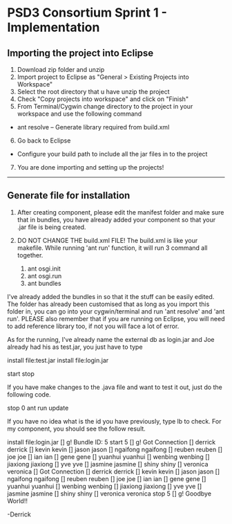PSD3 Consortium Sprint 1 - Implementation
=============
## Importing the project into Eclipse

1. Download zip folder and unzip
2. Import project to Eclipse as "General > Existing Projects into Workspace"
3. Select the root directory that u have unzip the project
4. Check "Copy projects into workspace" and click on "Finish"
5. From Terminal/Cygwin change directory to the project in your workspace and use the following command
  * ant resolve – Generate library required from build.xml
6. Go back to Eclipse
  * Configure your build path to include all the jar files in to the project
7. You are done importing and setting up the projects!

---

## Generate file for installation
1. After creating component, please edit the manifest folder and make sure that in bundles, you have already added your component so that your .jar file is being created. 

2. DO NOT CHANGE THE build.xml FILE! 
The build.xml is like your makefile. While running 'ant run' function, it will run 3 command all together.

	1. ant osgi.init
	2. ant osgi.run
	3. ant bundles

I've already added the bundles in so that it the stuff can be easily edited. The folder has already been customised that as long as you import this folder in, you can go into your cygwin/terminal and run 'ant resolve' and 'ant run'. PLEASE also remember that if you are running on Eclipse, you will need to add reference library too, if not you will face a lot of error. 

As for the running, I've already name the external db as login.jar and Joe already had his as test.jar, you just have to type

install file:test.jar
install file:login.jar

start <id> 
stop <id>

If you have make changes to the .java file and want to test it out, just do the following code. 

stop 0
ant run
update <id> 

If you have no idea what is the id you have previously, type lb to check. 
For my component, you should see the follow result.

install file:login.jar
         [] g! Bundle ID: 5
start 5
         [] g! Got Connection
         [] derrick derrick
         [] kevin kevin
         [] jason jason
         [] ngaifong ngaifong
         [] reuben reuben
         [] joe joe
         [] ian ian
         [] gene gene
         [] yuanhui yuanhui
         [] wenbing wenbing
         [] jiaxiong jiaxiong
         [] yve yve
         [] jasmine jasmine
         [] shiny shiny
         [] veronica veronica
         [] Got Connection
         [] derrick derrick
         [] kevin kevin
         [] jason jason
         [] ngaifong ngaifong
         [] reuben reuben
         [] joe joe
         [] ian ian
         [] gene gene
         [] yuanhui yuanhui
         [] wenbing wenbing
         [] jiaxiong jiaxiong
         [] yve yve
         [] jasmine jasmine
         [] shiny shiny
         [] veronica veronica
stop 5
         [] g! Goodbye World!!

         
-Derrick
